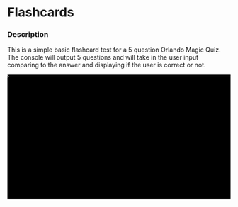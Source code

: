 # Flashcards

### Description

This is a simple basic flashcard test for a 5 question Orlando Magic Quiz. The console will output 5 questions and will take in the user input comparing to the answer and displaying if the user is correct or not.

![Flashcards: test](/Gifs/test.gif "Flashcards")
